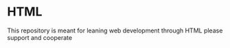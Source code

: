 # HTML
This repository is meant for leaning web development through HTML please support and cooperate
